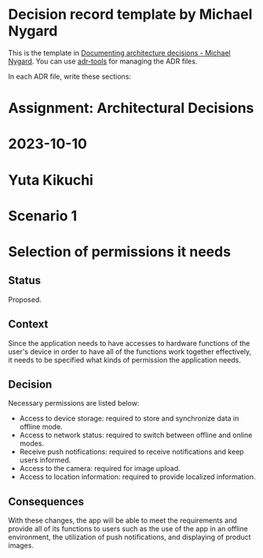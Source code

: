 # Decision record template by Michael Nygard

This is the template in [Documenting architecture decisions - Michael Nygard](http://thinkrelevance.com/blog/2011/11/15/documenting-architecture-decisions).
You can use [adr-tools](https://github.com/npryce/adr-tools) for managing the ADR files.

In each ADR file, write these sections:
# Assignment: Architectural Decisions
# 2023-10-10
# Yuta Kikuchi
# Scenario 1
# Selection of permissions it needs

## Status

Proposed.

## Context

Since the application needs to have accesses to hardware functions of the user's device in order to have all of the functions work together effectively, it needs to be specified what kinds of permission the application needs.

## Decision

Necessary permissions are listed below:

- Access to device storage: required to store and synchronize data in offline mode.
- Access to network status: required to switch between offline and online modes.
- Receive push notifications: required to receive notifications and keep users informed.
- Access to the camera: required for image upload.
- Access to location information: required to provide localized information.

## Consequences

With these changes, the app will be able to meet the requirements and provide all of its functions to users such as the use of the app in an offline environment, the utilization of push notifications, and displaying of product images.
